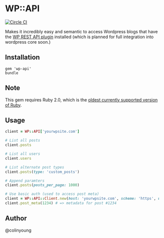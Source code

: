 # WP::API

[![Circle CI](https://circleci.com/gh/colinyoung/wp-api.png?style=badge)](https://circleci.com/gh/colinyoung/wp-api)

Makes it incredibly easy and semantic to access Wordpress blogs that have the [WP REST API plugin](http://wp-api.org/) installed (which is planned for full integration into wordpress core soon.)

## Installation

    gem 'wp-api'
    bundle

## Note

This gem requires Ruby 2.0, which is the [oldest currently supported version of Ruby](https://www.ruby-lang.org/en/news/2014/07/01/eol-for-1-8-7-and-1-9-2/).

## Usage

```ruby
client = WP::API['yourwpsite.com']

# List all posts
client.posts

# List all users
client.users

# List alternate post types
client.posts(type: 'custom_posts')

# Append paramters
client.posts(posts_per_page: 1000)

# Use basic auth (used to access post meta)
client = WP::API::Client.new(host: 'yourwpsite.com', scheme: 'https', user: 'api', password: 'apipassword')
client.post_meta(1234) # => metadata for post #1234
```

## Author

@colinyoung


